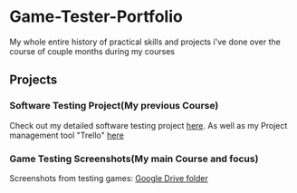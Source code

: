 # Game-Tester-Portfolio
My whole entire history of practical skills and projects i've done over the course of couple months during my courses
## Projects

### Software Testing Project(My previous Course)
Check out my detailed software testing project [here](https://docs.google.com/spreadsheets/d/1TcfCK-3TtD8ObtthIOlnjHTYRIfGgu0FYA5-iAi0KME/edit?usp=sharing).
As well as my Project management tool "Trello" [here](https://trello.com/invite/b/65c531af12ffacb3ea0da0ec/ATTI560d0db448873219ecd5ab4ec8f92502C98000A9/yummy-app-testing)
### Game Testing Screenshots(My main Course and focus)
Screenshots from testing games: [Google Drive folder](https://drive.google.com/drive/folders/1IDzPAKWqzKstibwGGTqbNedDGrjMDYbi?usp=sharing)
